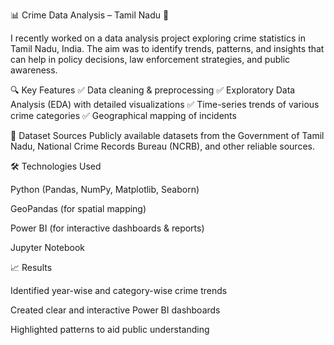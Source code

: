 📊 Crime Data Analysis – Tamil Nadu 🚨

I recently worked on a data analysis project exploring crime statistics in Tamil Nadu, India. The aim was to identify trends, patterns, and insights that can help in policy decisions, law enforcement strategies, and public awareness.

🔍 Key Features
✅ Data cleaning & preprocessing
✅ Exploratory Data Analysis (EDA) with detailed visualizations
✅ Time-series trends of various crime categories
✅ Geographical mapping of incidents

📂 Dataset Sources
Publicly available datasets from the Government of Tamil Nadu, National Crime Records Bureau (NCRB), and other reliable sources.

🛠 Technologies Used

Python (Pandas, NumPy, Matplotlib, Seaborn)

GeoPandas (for spatial mapping)

Power BI (for interactive dashboards & reports)

Jupyter Notebook

📈 Results

Identified year-wise and category-wise crime trends

Created clear and interactive Power BI dashboards

Highlighted patterns to aid public understanding
